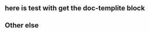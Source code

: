 ## here is test with get the doc-templite block

<!-- doc-templite START generated -->
<!-- docTempliteId = 'yobrave' -->
<!-- name = 'yobrave' -->
<!-- age = 18 -->
<!-- doc-templite START generated -->

## Other else
